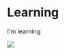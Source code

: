 # Learning
I'm learning 
<p align="left">
  <img src="https://api.boot.dev/v1/users/public/d75bb5bf-09d2-48fb-a929-74d36740f454/thumbnail" >
</p>

